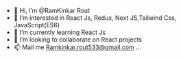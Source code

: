 - 👋 Hi, I’m @RamKinkar Rout
- 👀 I’m interested in React Js, Redux, Next JS,Tailwind Css, JavaScript(ES6)
- 🌱 I’m currently learning React Js
- 💞️ I’m looking to collaborate on React projects
- 📫 Mail me Ramkinkar.rout533@gmail.com ...

<!---
Ram533 is a ✨ special ✨ repository because its `README.md` (this file) appears on your GitHub profile.
You can click the Preview link to take a look at your changes.
--->
